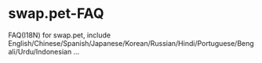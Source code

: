 # swap.pet-FAQ
FAQ(I18N) for swap.pet, include English/Chinese/Spanish/Japanese/Korean/Russian/Hindi/Portuguese/Bengali/Urdu/Indonesian ...
